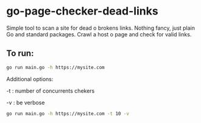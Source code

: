 # go-page-checker-dead-links
Simple tool to scan a site for dead o brokens links. 
Nothing fancy, just plain Go and standard packages.
Crawl a host o page and check for valid links. 

## To run:
```bash
go run main.go -h https://mysite.com 
```

Additional options:

-t : number of concurrents chekers

-v : be verbose

```bash
go run main.go -h https://mysite.com -t 10 -v
```

